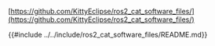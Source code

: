 [https://github.com/KittyEclipse/ros2_cat_software_files/](https://github.com/KittyEclipse/ros2_cat_software_files/)

{{#include ../../include/ros2_cat_software_files/README.md}}
